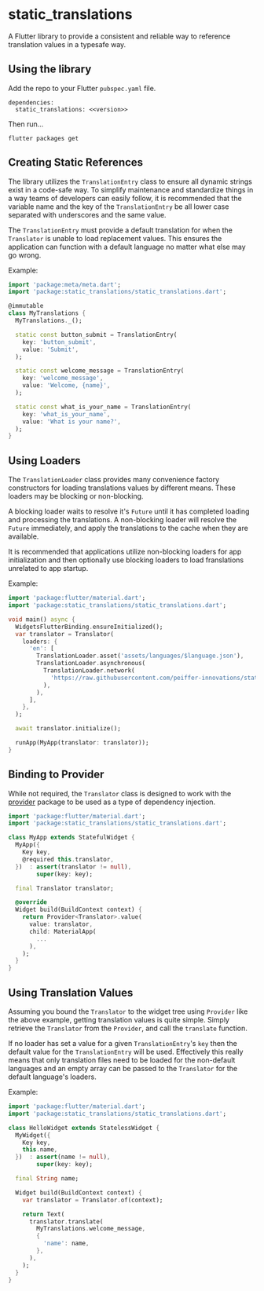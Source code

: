 # static_translations

A Flutter library to provide a consistent and reliable way to reference 
translation values in a typesafe way.


## Using the library

Add the repo to your Flutter `pubspec.yaml` file.

```
dependencies:
  static_translations: <<version>> 
```

Then run...
```
flutter packages get
```



## Creating Static References

The library utilizes the `TranslationEntry` class to ensure all dynamic strings
exist in a code-safe way.  To simplify maintenance and standardize things in a
way teams of developers can easily follow, it is recommended that the variable
name and the key of the `TranslationEntry` be all lower case separated with
underscores and the same value.

The `TranslationEntry` must provide a default translation for when the
`Translator` is unable to load replacement values.  This ensures the application
can function with a default language no matter what else may go wrong.

Example:
```dart
import 'package:meta/meta.dart';
import 'package:static_translations/static_translations.dart';

@immutable
class MyTranslations {
  MyTranslations._();

  static const button_submit = TranslationEntry(
    key: 'button_submit',
    value: 'Submit',
  );

  static const welcome_message = TranslationEntry(
    key: 'welcome_message',
    value: 'Welcome, {name}',
  );

  static const what_is_your_name = TranslationEntry(
    key: 'what_is_your_name',
    value: 'What is your name?',
  );
}
```


## Using Loaders

The `TranslationLoader` class provides many convenience factory constructors for
loading translations values by different means.  These loaders may be blocking
or non-blocking.

A blocking loader waits to resolve it's `Future` until it has completed loading
and processing the translations.  A non-blocking loader will resolve the 
`Future` immediately, and apply the translations to the cache when they are
available.

It is recommended that applications utilize non-blocking loaders for app
initialization and then optionally use blocking loaders to load franslations
unrelated to app startup.

Example:
```dart
import 'package:flutter/material.dart';
import 'package:static_translations/static_translations.dart';

void main() async {
  WidgetsFlutterBinding.ensureInitialized();
  var translator = Translator(
    loaders: {
      'en': [
        TranslationLoader.asset('assets/languages/$language.json'),
        TranslationLoader.asynchronous(
          TranslationLoader.network(
            'https://raw.githubusercontent.com/peiffer-innovations/static_translations/master/example/assets/languages/$language.json',
          ),
        ),
      ],
    },
  );

  await translator.initialize();

  runApp(MyApp(translator: translator));
}
```


## Binding to Provider

While not required, the `Translator` class is designed to work with the 
[provider](https://pub.dev/packages/provider) package to be used as a type of
dependency injection.

```dart
import 'package:flutter/material.dart';
import 'package:static_translations/static_translations.dart';

class MyApp extends StatefulWidget {
  MyApp({
    Key key,
    @required this.translator,
  })  : assert(translator != null),
        super(key: key);

  final Translator translator;

  @override
  Widget build(BuildContext context) {
    return Provider<Translator>.value(
      value: translator,
      child: MaterialApp(
        ...
      ),
    );
  }
}
```


## Using Translation Values

Assuming you bound the `Translator` to the widget tree using `Provider` like the
above example, getting translation values is quite simple.  Simply retrieve the
`Translator` from the `Provider`, and call the `translate` function.

If no loader has set a value for a given `TranslationEntry`'s `key` then the
default value for the `TranslationEntry` will be used.  Effectively this really
means that only translation files need to be loaded for the non-default
languages and an empty array can be passed to the `Translator` for the default
language's loaders.

Example:
```dart
import 'package:flutter/material.dart';
import 'package:static_translations/static_translations.dart';

class HelloWidget extends StatelessWidget {
  MyWidget({
    Key key,
    this.name,
  })  : assert(name != null),
        super(key: key);

  final String name;

  Widget build(BuildContext context) {
    var translator = Translator.of(context);

    return Text(
      translator.translate(
        MyTranslations.welcome_message,
        {
          'name': name,
        },
      ),
    );
  }
}
```
